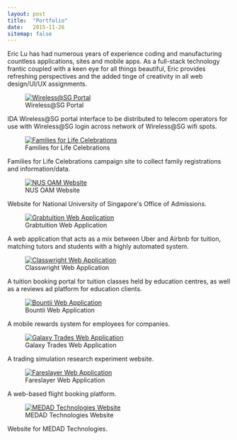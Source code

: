 ```yaml
---
layout: post
title:  "Portfolio"
date:   2015-11-26
sitemap: false
---
```



<p class="intro"><span class="dropcap">E</span>ric Lu has had numerous years of experience coding and manufacturing countless applications, sites and mobile apps. As a full-stack technology frantic coupled with a keen eye for all things beautiful, Eric provides refreshing perspectives and the added tinge of creativity in all web design/UI/UX assignments.</p>

<figure>
	<a href="http://uam.acornomedia.com/">
		<img src="{{ '/assets/img/uam.png' | prepend: site.baseurl }}" alt="Wireless@SG Portal">
	</a>
	<figcaption>Wireless@SG Portal</figcaption>
</figure>

IDA Wireless@SG portal interface to be distributed to telecom operators for use with Wireless@SG login across network of Wireless@SG wifi spots.

<figure>
	<a href="http://ffl.acornomedia.com/">
		<img src="{{ '/assets/img/fflc.png' | prepend: site.baseurl }}" alt="Families for Life Celebrations">
	</a>
	<figcaption>Families for Life Celebrations</figcaption>
</figure>

Families for Life Celebrations campaign site to collect family registrations and information/data.

<figure>
	<a href="http://nusoam.acornomedia.com/">
		<img src="{{ '/assets/img/nusoam.png' | prepend: site.baseurl }}" alt="NUS OAM Website">
	</a>
	<figcaption>NUS OAM Website</figcaption>
</figure>

Website for National University of Singapore's Office of Admissions.

<figure>
	<a href="http://grabtuition.com/">
		<img src="{{ '/assets/img/grabtuition.png' | prepend: site.baseurl }}" alt="Grabtuition Web Application">
	</a>
	<figcaption>Grabtuition Web Application</figcaption>
</figure>

A web application that acts as a mix between Uber and Airbnb for tuition, matching tutors and students with a highly automated system.

<figure>
	<a href="http://classwright.com/">
		<img src="{{ '/assets/img/classwright.png' | prepend: site.baseurl }}" alt="Classwright Web Application">
	</a>
	<figcaption>Classwright Web Application</figcaption>
</figure>

A tuition booking portal for tuition classes held by education centres, as well as a reviews ad platform for education clients.

<figure>
	<a href="http://bountii.herokuapp.com/">
		<img src="{{ '/assets/img/bountii.png' | prepend: site.baseurl }}" alt="Bountii Web Application">
	</a>
	<figcaption>Bountii Web Application</figcaption>
</figure>

A mobile rewards system for employees for companies.

<figure>
	<a href="http://gt.acornomedia.com/">
		<img src="{{ '/assets/img/galaxytrades.png' | prepend: site.baseurl }}" alt="Galaxy Trades Web Application">
	</a>
	<figcaption>Galaxy Trades Web Application</figcaption>
</figure>

A trading simulation research experiment website.

<figure>
	<a href="http://fareslayer.acornomedia.com/">
		<img src="{{ '/assets/img/fareslayer.png' | prepend: site.baseurl }}" alt="Fareslayer Web Application">
	</a>
	<figcaption>Fareslayer Web Application</figcaption>
</figure>

A web-based flight booking platform.

<figure>
	<a href="http://medad.acornomedia.com/">
		<img src="{{ '/assets/img/medad.png' | prepend: site.baseurl }}" alt="MEDAD Technologies Website">
	</a>
	<figcaption>MEDAD Technologies Website</figcaption>
</figure>

Website for MEDAD Technologies.

